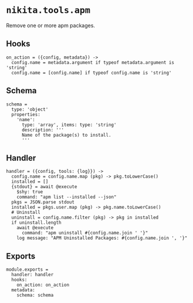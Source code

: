
# `nikita.tools.apm`

Remove one or more apm packages.

## Hooks

    on_action = ({config, metadata}) ->
      config.name = metadata.argument if typeof metadata.argument is 'string'
      config.name = [config.name] if typeof config.name is 'string'

## Schema

    schema =
      type: 'object'
      properties:
        'name':
          type: 'array', items: type: 'string'
          description: '''
          Name of the package(s) to install.
          '''

## Handler

    handler = ({config, tools: {log}}) ->
      config.name = config.name.map (pkg) -> pkg.toLowerCase()
      installed = []
      {stdout} = await @execute
        $shy: true
        command: "apm list --installed --json"
      pkgs = JSON.parse stdout
      installed = pkgs.user.map (pkg) -> pkg.name.toLowerCase()
      # Uninstall
      uninstall = config.name.filter (pkg) -> pkg in installed
      if uninstall.length
        await @execute
          command: "apm uninstall #{config.name.join ' '}"
        log message: "APM Uninstalled Packages: #{config.name.join ', '}"

## Exports

    module.exports =
      handler: handler
      hooks:
        on_action: on_action
      metadata:
        schema: schema
